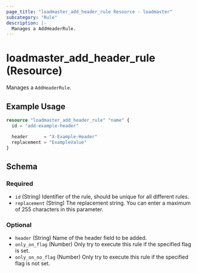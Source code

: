 ```yaml
---
page_title: "loadmaster_add_header_rule Resource - loadmaster"
subcategory: "Rule"
description: |-
  Manages a AddHeaderRule.
---
```


# loadmaster_add_header_rule (Resource)

Manages a `AddHeaderRule`.

## Example Usage

```terraform
resource "loadmaster_add_header_rule" "name" {
  id = "add-example-header"

  header      = "X-Example-Header"
  replacement = "ExampleValue"
}
```

<!-- schema generated by tfplugindocs -->
## Schema

### Required

- `id` (String) Identifier of the rule, should be unique for all different rules.
- `replacement` (String) The replacement string. You can enter a maximum of 255 characters in this parameter.

### Optional

- `header` (String) Name of the header field to be added.
- `only_on_flag` (Number) Only try to execute this rule if the specified flag is set.
- `only_on_no_flag` (Number) Only try to execute this rule if the specified flag is not set.